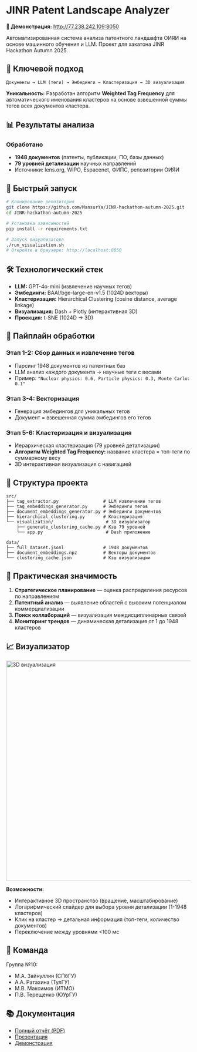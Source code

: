 # JINR Patent Landscape Analyzer

**🔗 Демонстрация:** http://77.238.242.109:8050

Автоматизированная система анализа патентного ландшафта ОИЯИ на основе машинного обучения и LLM. Проект для хакатона JINR Hackathon Autumn 2025.

## 🎯 Ключевой подход

```
Документы → LLM (теги) → Эмбединги → Кластеризация → 3D визуализация
```

**Уникальность:** Разработан алгоритм **Weighted Tag Frequency** для автоматического именования кластеров на основе взвешенной суммы тегов всех документов кластера.

## 📊 Результаты анализа

### Обработано
- **1948 документов** (патенты, публикации, ПО, базы данных)
- **79 уровней детализации** научных направлений
- Источники: lens.org, WIPO, Espacenet, ФИПС, репозитории ОИЯИ

## 🚀 Быстрый запуск

```bash
# Клонирование репозитория
git clone https://github.com/MansurYa/JINR-hackathon-autumn-2025.git
cd JINR-hackathon-autumn-2025

# Установка зависимостей
pip install -r requirements.txt

# Запуск визуализатора
./run_visualization.sh
# Откройте в браузере: http://localhost:8050
```

## 🛠 Технологический стек

- **LLM:** GPT-4o-mini (извлечение научных тегов)
- **Эмбединги:** BAAI/bge-large-en-v1.5 (1024D векторы)
- **Кластеризация:** Hierarchical Clustering (cosine distance, average linkage)
- **Визуализация:** Dash + Plotly (интерактивная 3D)
- **Проекция:** t-SNE (1024D → 3D)

## 🔄 Пайплайн обработки

### Этап 1-2: Сбор данных и извлечение тегов
- Парсинг 1948 документов из патентных баз
- LLM анализ каждого документа → научные теги с весами
- Пример: `"Nuclear physics: 0.6, Particle physics: 0.3, Monte Carlo: 0.1"`

### Этап 3-4: Векторизация
- Генерация эмбедингов для уникальных тегов
- Документ = взвешенная сумма эмбедингов его тегов

### Этап 5-6: Кластеризация и визуализация
- Иерархическая кластеризация (79 уровней детализации)
- **Алгоритм Weighted Tag Frequency:** название кластера = топ-теги по суммарному весу
- 3D интерактивная визуализация с навигацией

## 📁 Структура проекта

```
src/
├── tag_extractor.py                 # LLM извлечение тегов
├── tag_embeddings_generator.py      # Эмбединги тегов
├── document_embeddings_generator.py # Эмбединги документов  
├── hierarchical_clustering.py       # Кластеризация
└── visualization/                    # 3D визуализатор
    ├── generate_clustering_cache.py # Кэш 79 уровней
    └── app.py                        # Dash приложение

data/
├── full_dataset.jsonl               # 1948 документов
├── document_embeddings.npz          # Векторы документов
└── clustering_cache.json            # Кэш визуализации
```

## 🎯 Практическая значимость

1. **Стратегическое планирование** — оценка распределения ресурсов по направлениям
2. **Патентный анализ** — выявление областей с высоким потенциалом коммерциализации
3. **Поиск коллабораций** — визуализация междисциплинарных связей
4. **Мониторинг трендов** — динамическая детализация от 1 до 1948 кластеров

## 📈 Визуализатор

<img src="temporary_data/3d_visualization_screenshot.png" alt="3D визуализация" width="600">

**Возможности:**
- Интерактивное 3D пространство (вращение, масштабирование)
- Логарифмический слайдер для выбора уровня детализации (1-1948 кластеров)
- Клик на кластер → детальная информация (топ-теги, количество документов)
- Переключение между уровнями <100 мс

## 👥 Команда

Группа №10:
- М.А. Зайнуллин (СПбГУ)
- А.А. Ратахина (ТулГУ)
- М.В. Максимов (ИТМО)
- П.В. Терещенко (ЮУрГУ)

## 📚 Документация

- [Полный отчёт (PDF)](report_JINR_hackathon_autumn_20252.pdf)
- [Презентация](presentation.pdf)
- [Демонстрация](http://77.238.242.109:8050)
